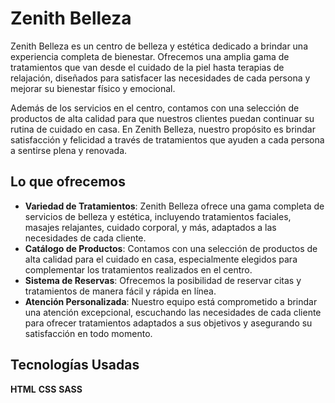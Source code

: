 # Zenith Belleza

Zenith Belleza es un centro de belleza y estética dedicado a brindar una experiencia completa de bienestar. Ofrecemos una amplia gama de tratamientos que van desde el cuidado de la piel hasta terapias de relajación, diseñados para satisfacer las necesidades de cada persona y mejorar su bienestar físico y emocional.

Además de los servicios en el centro, contamos con una selección de productos de alta calidad para que nuestros clientes puedan continuar su rutina de cuidado en casa. En Zenith Belleza, nuestro propósito es brindar satisfacción y felicidad a través de tratamientos que ayuden a cada persona a sentirse plena y renovada.

## Lo que ofrecemos

- **Variedad de Tratamientos**: Zenith Belleza ofrece una gama completa de servicios de belleza y estética, incluyendo tratamientos faciales, masajes relajantes, cuidado corporal, y más, adaptados a las necesidades de cada cliente.
- **Catálogo de Productos**: Contamos con una selección de productos de alta calidad para el cuidado en casa, especialmente elegidos para complementar los tratamientos realizados en el centro.
- **Sistema de Reservas**: Ofrecemos la posibilidad de reservar citas y tratamientos de manera fácil y rápida en línea.
- **Atención Personalizada**: Nuestro equipo está comprometido a brindar una atención excepcional, escuchando las necesidades de cada cliente para ofrecer tratamientos adaptados a sus objetivos y asegurando su satisfacción en todo momento.


## Tecnologías Usadas

  **HTML**
  **CSS**
  **SASS**



